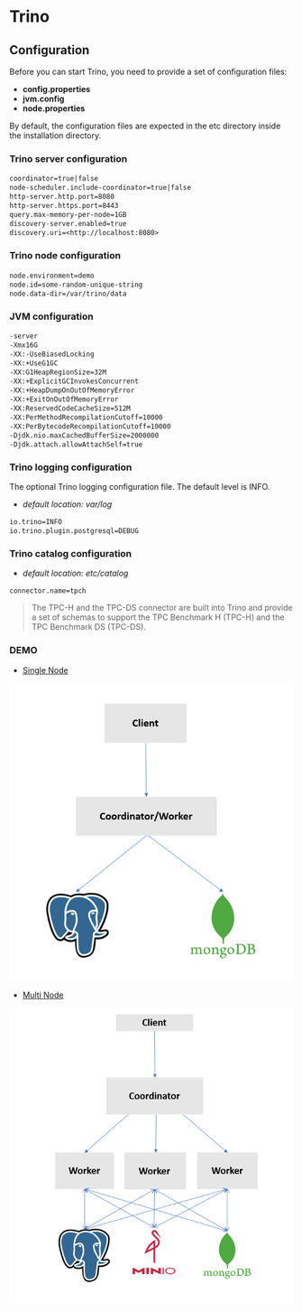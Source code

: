 # Trino

## Configuration

Before you can start Trino, you need to provide a set of configuration files:

- **config.properties**
- **jvm.config**
- **node.properties**
  
By default, the configuration files are expected in the etc directory inside the installation directory.

### Trino server configuration

```
coordinator=true|false
node-scheduler.include-coordinator=true|false
http-server.http.port=8080
http-server.https.port=8443
query.max-memory-per-node=1GB
discovery-server.enabled=true
discovery.uri=<http://localhost:8080>
```

### Trino node configuration

```
node.environment=demo
node.id=some-random-unique-string
node.data-dir=/var/trino/data
```

### JVM configuration

```
-server
-Xmx16G
-XX:-UseBiasedLocking
-XX:+UseG1GC
-XX:G1HeapRegionSize=32M
-XX:+ExplicitGCInvokesConcurrent
-XX:+HeapDumpOnOutOfMemoryError
-XX:+ExitOnOutOfMemoryError
-XX:ReservedCodeCacheSize=512M
-XX:PerMethodRecompilationCutoff=10000
-XX:PerBytecodeRecompilationCutoff=10000
-Djdk.nio.maxCachedBufferSize=2000000
-Djdk.attach.allowAttachSelf=true
```

### Trino logging configuration

The optional Trino logging configuration file. The default level is INFO.

- *default location: var/log*

```
io.trino=INFO
io.trino.plugin.postgresql=DEBUG
```

### Trino catalog configuration

- *default location: etc/catalog*

```
connector.name=tpch
```

> The TPC-H and the TPC-DS connector are built into Trino and provide a set of schemas to support the TPC Benchmark H (TPC-H) and the TPC Benchmark DS (TPC-DS).

### DEMO

- [Single Node]()

![singlenode_demo_architecture](/images/08_singlenode_demo_architecture.png)

- [Multi Node]()

![multinode_demo_architecture](/images/03_multinode_demo_architecture.png)